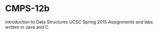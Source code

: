 # CMPS-12b 
Introduction to Data Structures
UCSC Spring 2015
Assignments and labs written in Java and C
